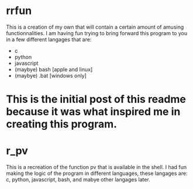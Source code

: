 # rrfun
This is a creation of my own that will contain a certain amount of amusing functionnalities.
I am having fun trying to bring forward this program to you in a few different langages that are:
- c
- python
- javascript
- (maybye) bash [apple and linux]
- (maybye) .bat [windows only]

# This is the initial post of this readme because it was what inspired me in creating this program.

# r_pv
This is a recreation of the function pv that is available in the shell. I had fun making the logic of the program in different languages, these langages are: c, python, javascript, bash, and mabye other langages later.
